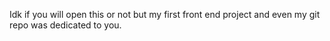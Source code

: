 Idk if you will open this or not but my first front end project and even my git repo was dedicated to you.
